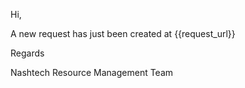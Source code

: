 Hi,

A new request has just been created at {{request_url}}

Regards

Nashtech Resource Management Team